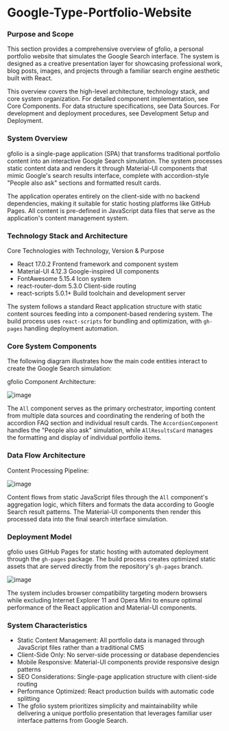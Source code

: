 # Google-Type-Portfolio-Website

### Purpose and Scope
This section provides a comprehensive overview of gfolio, a personal portfolio website that simulates the Google Search interface. The system is designed as a creative presentation layer for showcasing professional work, blog posts, images, and projects through a familiar search engine aesthetic built with React.

This overview covers the high-level architecture, technology stack, and core system organization. For detailed component implementation, see Core Components. For data structure specifications, see Data Sources. For development and deployment procedures, see Development Setup and Deployment.

### System Overview
gfolio is a single-page application (SPA) that transforms traditional portfolio content into an interactive Google Search simulation. The system processes static content data and renders it through Material-UI components that mimic Google's search results interface, complete with accordion-style "People also ask" sections and formatted result cards.

The application operates entirely on the client-side with no backend dependencies, making it suitable for static hosting platforms like GitHub Pages. All content is pre-defined in JavaScript data files that serve as the application's content management system.

### Technology Stack and Architecture
Core Technologies with Technology, Version & Purpose
- React	17.0.2	Frontend framework and component system
- Material-UI	4.12.3	Google-inspired UI components
- FontAwesome	5.15.4	Icon system
- react-router-dom	5.3.0	Client-side routing
- react-scripts	5.0.1+	Build toolchain and development server

The system follows a standard React application structure with static content sources feeding into a component-based rendering system. The build process uses `react-scripts` for bundling and optimization, with `gh-pages` handling deployment automation.

### Core System Components
The following diagram illustrates how the main code entities interact to create the Google Search simulation:

gfolio Component Architecture:

![image](https://github.com/user-attachments/assets/ada66303-0e3a-4f7c-9c5f-eb0042c7d603)

The `All` component serves as the primary orchestrator, importing content from multiple data sources and coordinating the rendering of both the accordion FAQ section and individual result cards. The `AccordionComponent` handles the "People also ask" simulation, while `AllResultsCard` manages the formatting and display of individual portfolio items.

### Data Flow Architecture
Content Processing Pipeline:

![image](https://github.com/user-attachments/assets/20aafd3a-e75a-4eb6-a43c-d889d55a7c0e)

Content flows from static JavaScript files through the `All` component's aggregation logic, which filters and formats the data according to Google Search result patterns. The Material-UI components then render this processed data into the final search interface simulation.

### Deployment Model
gfolio uses GitHub Pages for static hosting with automated deployment through the `gh-pages` package. The build process creates optimized static assets that are served directly from the repository's `gh-pages` branch.

![image](https://github.com/user-attachments/assets/0569d1ab-9dbc-4ec5-94b6-219b3e3c0f0e)

The system includes browser compatibility targeting modern browsers while excluding Internet Explorer 11 and Opera Mini to ensure optimal performance of the React application and Material-UI components.

### System Characteristics
- Static Content Management: All portfolio data is managed through JavaScript files rather than a traditional CMS
- Client-Side Only: No server-side processing or database dependencies
- Mobile Responsive: Material-UI components provide responsive design patterns
- SEO Considerations: Single-page application structure with client-side routing
- Performance Optimized: React production builds with automatic code splitting
- The gfolio system prioritizes simplicity and maintainability while delivering a unique portfolio presentation that leverages familiar user interface patterns from Google Search.

